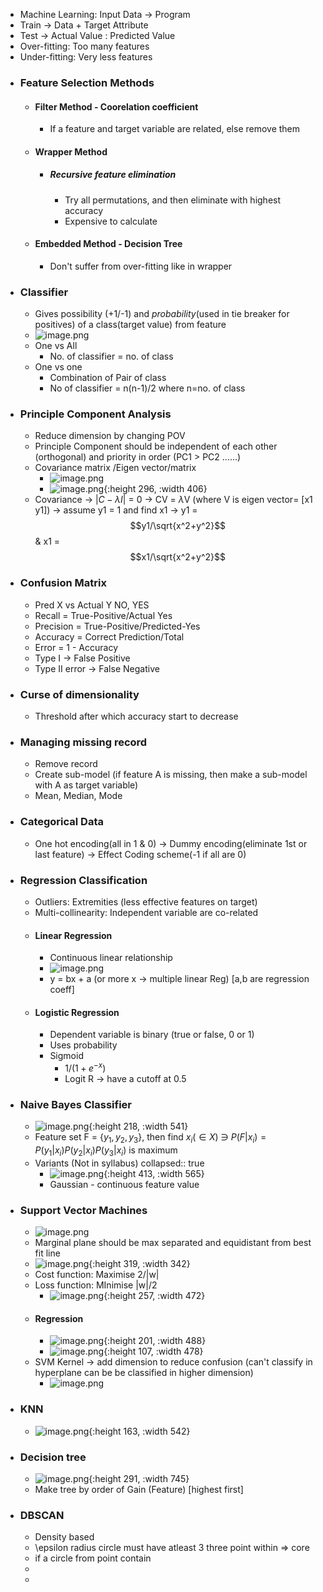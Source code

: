 - Machine Learning: Input Data -> Program
- Train -> Data + Target Attribute
- Test -> Actual Value : Predicted Value
- Over-fitting: Too many features
- Under-fitting: Very less features
- ### Feature Selection Methods
	- #### Filter Method - Coorelation coefficient
		- If a feature and target variable are related, else remove them
	- #### Wrapper Method
		- ##### Recursive feature elimination
			- Try all permutations, and then eliminate with highest accuracy
			- Expensive to calculate
	- #### Embedded Method - Decision Tree
		- Don't suffer from over-fitting like in wrapper
- ### Classifier
	- Gives possibility (+1/-1) and _probability_(used in tie breaker for positives) of a class(target value) from feature
	- ![image.png](../assets/image_1731839209147_0.png)
	- One vs All
		- No. of classifier = no. of class
	- One vs one
		- Combination of Pair of class
		- No of classifier = n(n-1)/2 where n=no. of class
- ### Principle Component Analysis
	- Reduce dimension by changing POV
	- Principle Component should be independent of each other (orthogonal) and priority in order (PC1 > PC2 ......)
	- Covariance matrix /Eigen vector/matrix
		- ![image.png](../assets/image_1726673748216_0.png)
		- ![image.png](../assets/image_1726674151969_0.png){:height 296, :width 406}
	- Covariance -> |$C-\lambda I$| = 0 -> CV = $\lambda$V (where V is eigen vector= [x1 y1]) -> assume y1 = 1 and find x1 -> y1 = $$y1/\sqrt{x^2+y^2}$$ & x1 = $$x1/\sqrt{x^2+y^2}$$
- ### Confusion Matrix
	- Pred X vs Actual Y NO, YES
	- Recall = True-Positive/Actual Yes
	- Precision = True-Positive/Predicted-Yes
	- Accuracy = Correct Prediction/Total
	- Error = 1 - Accuracy
	- Type I -> False Positive
	- Type II error -> False Negative
- ### Curse of dimensionality
	- Threshold after which accuracy start to decrease
- ### Managing missing record
	- Remove record
	- Create sub-model (if feature A is missing, then make a sub-model with A as target variable)
	- Mean, Median, Mode
- ### Categorical Data
	- One hot encoding(all in 1 & 0) -> Dummy encoding(eliminate 1st or last feature) -> Effect Coding scheme(-1 if all are 0)
- ### Regression Classification
	- Outliers: Extremities (less effective features on target)
	- Multi-collinearity: Independent variable are co-related
	- #### Linear Regression
		- Continuous linear relationship
		- ![image.png](../assets/image_1726701262861_0.png)
		- y = bx + a (or more x -> multiple linear Reg) [a,b are regression coeff]
	- #### Logistic Regression
		- Dependent variable is binary (true or false, 0 or 1)
		- Uses probability
		- Sigmoid
			- $1/(1+e^{-x})$
			- Logit R -> have a cutoff at 0.5
- ### Naive Bayes Classifier
	- ![image.png](../assets/image_1726680767344_0.png){:height 218, :width 541}
	- Feature set F = {$y_1, y_2, y_3$}, then find $x_i(\in X)$ $\ni$ $P(F|x_i) = P(y_1|x_i) P(y_2|x_i) P(y_3|x_i)$ is maximum
	- Variants (Not in syllabus)
	  collapsed:: true
		- ![image.png](../assets/image_1731861174617_0.png){:height 413, :width 565}
		- Gaussian - continuous feature value
- ### Support Vector Machines
	- ![image.png](../assets/image_1726703190452_0.png)
	- Marginal plane should be max separated and equidistant from best fit line
	- ![image.png](../assets/image_1726703413595_0.png){:height 319, :width 342}
	- Cost function: Maximise 2/|w|
	- Loss function: MInimise |w|/2
		- ![image.png](../assets/image_1726704185828_0.png){:height 257, :width 472}
	- #### Regression
		- ![image.png](../assets/image_1726704259886_0.png){:height 201, :width 488}
		- ![image.png](../assets/image_1726704537556_0.png){:height 107, :width 478}
	- SVM Kernel -> add dimension to reduce confusion (can't classify in hyperplane can be be classified in higher dimension)
		- ![image.png](../assets/image_1726704736143_0.png)
- ### KNN
	- ![image.png](../assets/image_1726706869373_0.png){:height 163, :width 542}
- ### Decision tree
	- ![image.png](../assets/image_1726707311541_0.png){:height 291, :width 745}
	- Make tree by order of Gain (Feature) [highest first]
- ### DBSCAN
	- Density based
	- \epsilon radius circle must have atleast 3 three point within => core
	- if a circle from point contain
	-
	-